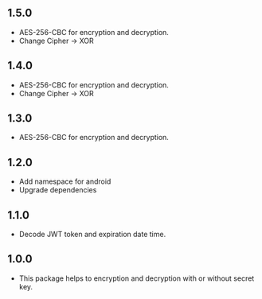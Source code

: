 ## 1.5.0

* AES-256-CBC for encryption and decryption.
* Change Cipher -> XOR

## 1.4.0

* AES-256-CBC for encryption and decryption.
* Change Cipher -> XOR

## 1.3.0

* AES-256-CBC for encryption and decryption.

## 1.2.0

* Add namespace for android
* Upgrade dependencies

## 1.1.0

* Decode JWT token and expiration date time.

## 1.0.0

* This package helps to encryption and decryption with or without secret key.
